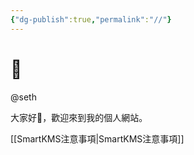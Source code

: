 ```yaml
---
{"dg-publish":true,"permalink":"//"}
---
```


# 🌲

@seth

大家好👋，歡迎來到我的個人網站。

[[SmartKMS注意事項\|SmartKMS注意事項]]

